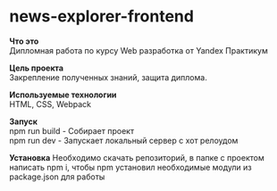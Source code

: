 # news-explorer-frontend

__Что это__   
Дипломная работа по курсу Web разработка от Yandex Практикум

__Цель проекта__   
Закрепление полученных знаний, защита диплома.

__Используемые технологии__   
HTML, CSS, Webpack

__Запуск__  
npm run build - Собирает проект  
npm run dev - Запускает локальный сервер с хот релоудом

__Установка__
Необходимо скачать репозиторий, в папке с проектом написать npm i, чтобы npm установил необходимые модули из package.json для работы 
